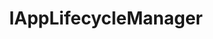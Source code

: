 ---
layout: subpage
title: IAppLifecycleManager
permalink: /ref/winux-applicationmodel-lifecycle-iapplifecyclemanager
---